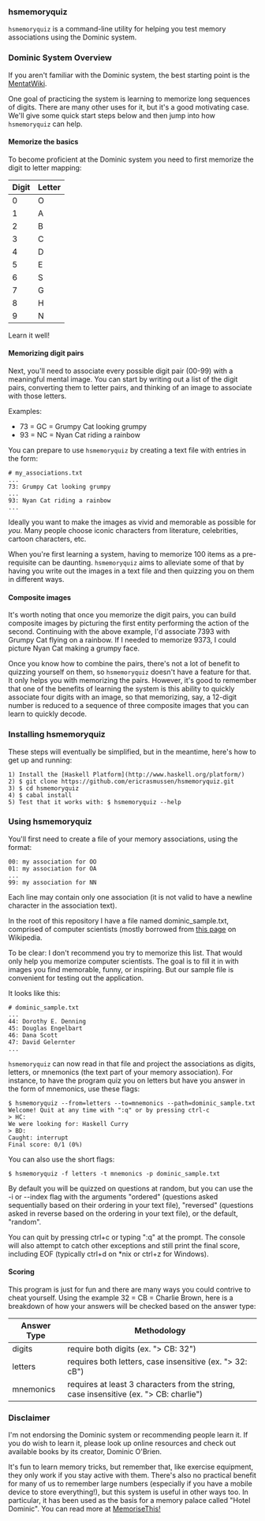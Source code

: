 ### hsmemoryquiz

`hsmemoryquiz` is a command-line utility for helping you test memory associations
using the Dominic system.


### Dominic System Overview

If you aren't familiar with the Dominic system, the best starting point is the
[MentatWiki](http://www.ludism.org/mentat/DominicSystem).

One goal of practicing the system is learning to memorize long
sequences of digits. There are many other uses for it, but it's a good
motivating case. We'll give some quick start steps below and then jump into
how `hsmemoryquiz` can help.


#### Memorize the basics

To become proficient at the Dominic system you need to first memorize the digit
to letter mapping:


| Digit | Letter |
|-------|--------|
| 0     | O      |
| 1     | A      |
| 2     | B      |
| 3     | C      |
| 4     | D      |
| 5     | E      |
| 6     | S      |
| 7     | G      |
| 8     | H      |
| 9     | N      |


Learn it well!


#### Memorizing digit pairs

Next, you'll need to associate every possible digit pair (00-99) with a
meaningful mental image. You can start by writing out a list of the digit
pairs, converting them to letter pairs, and thinking of an image to associate
with those letters.

Examples:

* 73 = GC = Grumpy Cat looking grumpy
* 93 = NC = Nyan Cat riding a rainbow

You can prepare to use `hsmemoryquiz` by creating a text file with entries in
the form:


```
# my_associations.txt
...
73: Grumpy Cat looking grumpy
...
93: Nyan Cat riding a rainbow
...
```

Ideally you want to make the images as vivid and memorable as possible for
*you*. Many people choose iconic characters from literature, celebrities,
cartoon characters, etc.

When you're first learning a system, having to memorize 100 items as a
pre-requisite can be daunting. `hsmemoryquiz` aims to alleviate some of that by
having you write out the images in a text file and then quizzing you on them
in different ways.


#### Composite images

It's worth noting that once you memorize the digit pairs, you can build
composite images by picturing the first entity performing the action of the
second. Continuing with the above example, I'd associate 7393 with Grumpy Cat
flying on a rainbow. If I needed to memorize 9373, I could picture Nyan Cat
making a grumpy face.

Once you know how to combine the pairs, there's not a lot of benefit to quizzing
yourself on them, so `hsmemoryquiz` doesn't have a feature for that. It only
helps you with memorizing the pairs. However, it's good to remember that one of
the benefits of learning the system is this ability to quickly associate four
digits with an image, so that memorizing, say, a 12-digit number is reduced to a
sequence of three composite images that you can learn to quickly decode.


### Installing hsmemoryquiz

These steps will eventually be simplified, but in the meantime, here's how to
get up and running:

```
1) Install the [Haskell Platform](http://www.haskell.org/platform/)
2) $ git clone https://github.com/ericrasmussen/hsmemoryquiz.git
3) $ cd hsmemoryquiz
4) $ cabal install
5) Test that it works with: $ hsmemoryquiz --help
```

### Using hsmemoryquiz

You'll first need to create a file of your memory associations, using the
format:

```
00: my association for OO
01: my association for OA
...
99: my association for NN
```

Each line may contain only one association (it is not valid to have a newline
character in the association text).

In the root of this repository I have a file named dominic_sample.txt, comprised
of computer scientists (mostly borrowed from [this
page](https://en.wikipedia.org/wiki/List_of_computer_scientists) on Wikipedia.

To be clear: I don't recommend you try to memorize this list. That would only
help you memorize computer scientists. The goal is to fill it in with images
you find memorable, funny, or inspiring. But our sample file is convenient
for testing out the application.

It looks like this:

```
# dominic_sample.txt
...
44: Dorothy E. Denning
45: Douglas Engelbart
46: Dana Scott
47: David Gelernter
...
```

`hsmemoryquiz` can now read in that file and project the associations as digits,
letters, or mnemonics (the text part of your memory association). For instance,
to have the program quiz you on letters but have you answer in the form of
mnemonics, use these flags:

```console
$ hsmemoryquiz --from=letters --to=mnemonics --path=dominic_sample.txt
Welcome! Quit at any time with ":q" or by pressing ctrl-c
> HC:
We were looking for: Haskell Curry
> BD:
Caught: interrupt
Final score: 0/1 (0%)
```

You can also use the short flags:

```$ hsmemoryquiz -f letters -t mnemonics -p dominic_sample.txt```

By default you will be quizzed on questions at random, but you can use the -i or
--index flag with the arguments "ordered" (questions asked sequentially based on
their ordering in your text file), "reversed" (questions asked in reverse based
on the ordering in your text file), or the default, "random".

You can quit by pressing ctrl+c or typing ":q" at the prompt. The console
will also attempt to catch other exceptions and still print the final score,
including EOF (typically ctrl+d on *nix or ctrl+z for Windows).


#### Scoring

This program is just for fun and there are many ways you could contrive to cheat
yourself. Using the example 32 = CB = Charlie Brown, here is a breakdown of how
your answers will be checked based on the answer type:

| Answer Type | Methodology                                                    |
|-------------|----------------------------------------------------------------|
| digits      | require both digits (ex. "> CB: 32")                           |
| letters     | requires both letters, case insensitive (ex. "> 32: cB")       |
| mnemonics   | requires at least 3 characters from the string, case insensitive (ex. "> CB: charlie")|


### Disclaimer

I'm not endorsing the Dominic system or recommending people learn it. If you do
wish to learn it, please look up online resources and check out available books
by its creator, Dominic O'Brien.

It's fun to learn memory tricks, but remember that, like exercise equipment,
they only work if you stay active with them. There's also no practical benefit
for many of us to remember large numbers (especially if you have a mobile device
to store everything!), but this system is useful in other ways too. In
particular, it has been used as the basis for a memory palace called "Hotel
Dominic". You can read more at
[MemoriseThis!](http://www.memorisethis.co.uk/techniques/images/dominic)